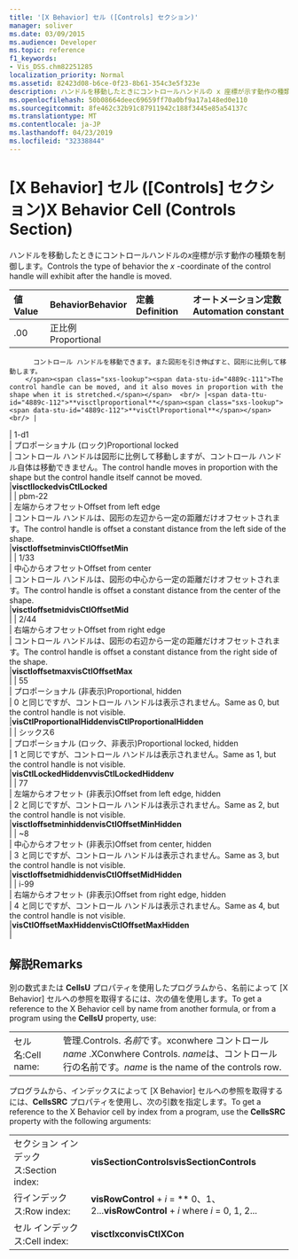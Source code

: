 ```yaml
---
title: '[X Behavior] セル ([Controls] セクション)'
manager: soliver
ms.date: 03/09/2015
ms.audience: Developer
ms.topic: reference
f1_keywords:
- Vis_DSS.chm82251285
localization_priority: Normal
ms.assetid: 82423d08-b6ce-0f23-8b61-354c3e5f323e
description: ハンドルを移動したときにコントロールハンドルの x 座標が示す動作の種類を制御します。
ms.openlocfilehash: 50b08664deec69659ff70a0bf9a17a148ed0e110
ms.sourcegitcommit: 8fe462c32b91c87911942c188f3445e85a54137c
ms.translationtype: MT
ms.contentlocale: ja-JP
ms.lasthandoff: 04/23/2019
ms.locfileid: "32338844"
---
```

# <a name="x-behavior-cell-controls-section"></a><span data-ttu-id="4889c-103">[X Behavior] セル ([Controls] セクション)</span><span class="sxs-lookup"><span data-stu-id="4889c-103">X Behavior Cell (Controls Section)</span></span>

<span data-ttu-id="4889c-104">ハンドルを移動したときにコントロールハンドルの*x*座標が示す動作の種類を制御します。</span><span class="sxs-lookup"><span data-stu-id="4889c-104">Controls the type of behavior the  *x*  -coordinate of the control handle will exhibit after the handle is moved.</span></span> 
  
|<span data-ttu-id="4889c-105">**値**</span><span class="sxs-lookup"><span data-stu-id="4889c-105">**Value**</span></span>|<span data-ttu-id="4889c-106">**Behavior**</span><span class="sxs-lookup"><span data-stu-id="4889c-106">**Behavior**</span></span>|<span data-ttu-id="4889c-107">**定義**</span><span class="sxs-lookup"><span data-stu-id="4889c-107">**Definition**</span></span>|<span data-ttu-id="4889c-108">**オートメーション定数**</span><span class="sxs-lookup"><span data-stu-id="4889c-108">**Automation constant**</span></span>|
|:-----|:-----|:-----|:-----|
| <span data-ttu-id="4889c-109">.0</span><span class="sxs-lookup"><span data-stu-id="4889c-109">0</span></span>  <br/> | <span data-ttu-id="4889c-110">正比例</span><span class="sxs-lookup"><span data-stu-id="4889c-110">Proportional</span></span>  <br/> | <span data-ttu-id="4889c-111"> 
          コントロール ハンドルを移動できます。また図形を引き伸ばすと、図形に比例して移動します。
        </span><span class="sxs-lookup"><span data-stu-id="4889c-111">The control handle can be moved, and it also moves in proportion with the shape when it is stretched.</span></span>  <br/> |<span data-ttu-id="4889c-112">**visctlproportional**</span><span class="sxs-lookup"><span data-stu-id="4889c-112">**visCtlProportional**</span></span> <br/> |
| <span data-ttu-id="4889c-113">1-d</span><span class="sxs-lookup"><span data-stu-id="4889c-113">1</span></span>  <br/> | <span data-ttu-id="4889c-114">プロポーショナル (ロック)</span><span class="sxs-lookup"><span data-stu-id="4889c-114">Proportional locked</span></span>  <br/> | <span data-ttu-id="4889c-115">コントロール ハンドルは図形に比例して移動しますが、コントロール ハンドル自体は移動できません。</span><span class="sxs-lookup"><span data-stu-id="4889c-115">The control handle moves in proportion with the shape but the control handle itself cannot be moved.</span></span>  <br/> |<span data-ttu-id="4889c-116">**visctllocked**</span><span class="sxs-lookup"><span data-stu-id="4889c-116">**visCtlLocked**</span></span> <br/> |
| <span data-ttu-id="4889c-117">pbm-2</span><span class="sxs-lookup"><span data-stu-id="4889c-117">2</span></span>  <br/> | <span data-ttu-id="4889c-118">左端からオフセット</span><span class="sxs-lookup"><span data-stu-id="4889c-118">Offset from left edge</span></span>  <br/> | <span data-ttu-id="4889c-119">コントロール ハンドルは、図形の左辺から一定の距離だけオフセットされます。</span><span class="sxs-lookup"><span data-stu-id="4889c-119">The control handle is offset a constant distance from the left side of the shape.</span></span>  <br/> |<span data-ttu-id="4889c-120">**visctloffsetmin**</span><span class="sxs-lookup"><span data-stu-id="4889c-120">**visCtlOffsetMin**</span></span> <br/> |
| <span data-ttu-id="4889c-121">1/3</span><span class="sxs-lookup"><span data-stu-id="4889c-121">3</span></span>  <br/> | <span data-ttu-id="4889c-122">中心からオフセット</span><span class="sxs-lookup"><span data-stu-id="4889c-122">Offset from center</span></span>  <br/> | <span data-ttu-id="4889c-123">コントロール ハンドルは、図形の中心から一定の距離だけオフセットされます。</span><span class="sxs-lookup"><span data-stu-id="4889c-123">The control handle is offset a constant distance from the center of the shape.</span></span>  <br/> |<span data-ttu-id="4889c-124">**visctloffsetmid**</span><span class="sxs-lookup"><span data-stu-id="4889c-124">**visCtlOffsetMid**</span></span> <br/> |
| <span data-ttu-id="4889c-125">2/4</span><span class="sxs-lookup"><span data-stu-id="4889c-125">4</span></span>  <br/> | <span data-ttu-id="4889c-126">右端からオフセット</span><span class="sxs-lookup"><span data-stu-id="4889c-126">Offset from right edge</span></span>  <br/> | <span data-ttu-id="4889c-127">コントロール ハンドルは、図形の右辺から一定の距離だけオフセットされます。</span><span class="sxs-lookup"><span data-stu-id="4889c-127">The control handle is offset a constant distance from the right side of the shape.</span></span>  <br/> |<span data-ttu-id="4889c-128">**visctloffsetmax**</span><span class="sxs-lookup"><span data-stu-id="4889c-128">**visCtlOffsetMax**</span></span> <br/> |
| <span data-ttu-id="4889c-129">5</span><span class="sxs-lookup"><span data-stu-id="4889c-129">5</span></span>  <br/> | <span data-ttu-id="4889c-130">プロポーショナル (非表示)</span><span class="sxs-lookup"><span data-stu-id="4889c-130">Proportional, hidden</span></span>  <br/> | <span data-ttu-id="4889c-131">0 と同じですが、コントロール ハンドルは表示されません。</span><span class="sxs-lookup"><span data-stu-id="4889c-131">Same as 0, but the control handle is not visible.</span></span>  <br/> |<span data-ttu-id="4889c-132">**visCtlProportionalHidden**</span><span class="sxs-lookup"><span data-stu-id="4889c-132">**visCtlProportionalHidden**</span></span> <br/> |
| <span data-ttu-id="4889c-133">シックス</span><span class="sxs-lookup"><span data-stu-id="4889c-133">6</span></span>  <br/> | <span data-ttu-id="4889c-134">プロポーショナル (ロック、非表示)</span><span class="sxs-lookup"><span data-stu-id="4889c-134">Proportional locked, hidden</span></span>  <br/> | <span data-ttu-id="4889c-135">1 と同じですが、コントロール ハンドルは表示されません。</span><span class="sxs-lookup"><span data-stu-id="4889c-135">Same as 1, but the control handle is not visible.</span></span>  <br/> |<span data-ttu-id="4889c-136">**visCtlLockedHiddenv**</span><span class="sxs-lookup"><span data-stu-id="4889c-136">**visCtlLockedHiddenv**</span></span> <br/> |
| <span data-ttu-id="4889c-137">7</span><span class="sxs-lookup"><span data-stu-id="4889c-137">7</span></span>  <br/> | <span data-ttu-id="4889c-138">左端からオフセット (非表示)</span><span class="sxs-lookup"><span data-stu-id="4889c-138">Offset from left edge, hidden</span></span>  <br/> | <span data-ttu-id="4889c-139">2 と同じですが、コントロール ハンドルは表示されません。</span><span class="sxs-lookup"><span data-stu-id="4889c-139">Same as 2, but the control handle is not visible.</span></span>  <br/> |<span data-ttu-id="4889c-140">**visctloffsetminhidden**</span><span class="sxs-lookup"><span data-stu-id="4889c-140">**visCtlOffsetMinHidden**</span></span> <br/> |
| <span data-ttu-id="4889c-141">~</span><span class="sxs-lookup"><span data-stu-id="4889c-141">8</span></span>  <br/> | <span data-ttu-id="4889c-142">中心からオフセット (非表示)</span><span class="sxs-lookup"><span data-stu-id="4889c-142">Offset from center, hidden</span></span>  <br/> | <span data-ttu-id="4889c-143">3 と同じですが、コントロール ハンドルは表示されません。</span><span class="sxs-lookup"><span data-stu-id="4889c-143">Same as 3, but the control handle is not visible.</span></span>  <br/> |<span data-ttu-id="4889c-144">**visctloffsetmidhidden**</span><span class="sxs-lookup"><span data-stu-id="4889c-144">**visCtlOffsetMidHidden**</span></span> <br/> |
| <span data-ttu-id="4889c-145">i-9</span><span class="sxs-lookup"><span data-stu-id="4889c-145">9</span></span>  <br/> | <span data-ttu-id="4889c-146">右端からオフセット (非表示)</span><span class="sxs-lookup"><span data-stu-id="4889c-146">Offset from right edge, hidden</span></span>  <br/> | <span data-ttu-id="4889c-147">4 と同じですが、コントロール ハンドルは表示されません。</span><span class="sxs-lookup"><span data-stu-id="4889c-147">Same as 4, but the control handle is not visible.</span></span>  <br/> |<span data-ttu-id="4889c-148">**visCtlOffsetMaxHidden**</span><span class="sxs-lookup"><span data-stu-id="4889c-148">**visCtlOffsetMaxHidden**</span></span> <br/> |
   
## <a name="remarks"></a><span data-ttu-id="4889c-149">解説</span><span class="sxs-lookup"><span data-stu-id="4889c-149">Remarks</span></span>

<span data-ttu-id="4889c-150">別の数式または **CellsU** プロパティを使用したプログラムから、名前によって [X Behavior] セルへの参照を取得するには、次の値を使用します。</span><span class="sxs-lookup"><span data-stu-id="4889c-150">To get a reference to the X Behavior cell by name from another formula, or from a program using the **CellsU** property, use:</span></span> 
  
|||
|:-----|:-----|
| <span data-ttu-id="4889c-151">セル名:</span><span class="sxs-lookup"><span data-stu-id="4889c-151">Cell name:</span></span>  <br/> | <span data-ttu-id="4889c-152">管理.</span><span class="sxs-lookup"><span data-stu-id="4889c-152">Controls.</span></span>  <span data-ttu-id="4889c-153">*名前*です。xconwhere コントロール</span><span class="sxs-lookup"><span data-stu-id="4889c-153">*name*  .XConwhere Controls.</span></span>  <span data-ttu-id="4889c-154">*name*は、コントロール行の名前です。</span><span class="sxs-lookup"><span data-stu-id="4889c-154">*name*  is the name of the controls row.</span></span>  <br/> |
   
<span data-ttu-id="4889c-155">プログラムから、インデックスによって [X Behavior] セルへの参照を取得するには、**CellsSRC** プロパティを使用し、次の引数を指定します。</span><span class="sxs-lookup"><span data-stu-id="4889c-155">To get a reference to the X Behavior cell by index from a program, use the **CellsSRC** property with the following arguments:</span></span> 
  
|||
|:-----|:-----|
| <span data-ttu-id="4889c-156">セクション インデックス:</span><span class="sxs-lookup"><span data-stu-id="4889c-156">Section index:</span></span>  <br/> |<span data-ttu-id="4889c-157">**visSectionControls**</span><span class="sxs-lookup"><span data-stu-id="4889c-157">**visSectionControls**</span></span> <br/> |
| <span data-ttu-id="4889c-158">行インデックス:</span><span class="sxs-lookup"><span data-stu-id="4889c-158">Row index:</span></span>  <br/> |<span data-ttu-id="4889c-159">**visRowControl** +  *i* = \*\* 0、1、2...</span><span class="sxs-lookup"><span data-stu-id="4889c-159">**visRowControl** +  *i*            where  *i*  = 0, 1, 2...</span></span>  <br/> |
| <span data-ttu-id="4889c-160">セル インデックス:</span><span class="sxs-lookup"><span data-stu-id="4889c-160">Cell index:</span></span>  <br/> |<span data-ttu-id="4889c-161">**visctlxcon**</span><span class="sxs-lookup"><span data-stu-id="4889c-161">**visCtlXCon**</span></span> <br/> |
   

